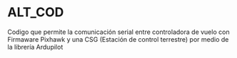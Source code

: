 # ALT_COD
Codigo que permite la comunicación serial entre controladora de vuelo con Firmaware Pixhawk y una CSG (Estación de control terrestre) por medio de la librería Ardupilot
